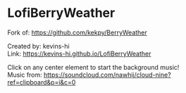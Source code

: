 # LofiBerryWeather

Fork of: https://github.com/kekpy/BerryWeather

Created by: kevins-hi <br/>
Link: https://kevins-hi.github.io/LofiBerryWeather

Click on any center element to start the background music! <br/>
Music from: https://soundcloud.com/nawhij/cloud-nine?ref=clipboard&p=i&c=0
